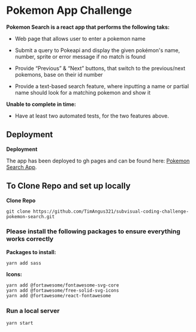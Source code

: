 # Pokemon App Challenge

**Pokemon Search is a react app that performs the following taks:**

- Web page that allows user to enter a pokemon name

- Submit a query to Pokeapi and display the given pokémon's name, number, sprite or error message if no match is found

- Provide “Previous” & “Next” buttons, that switch to the previous/next pokemons, base on their id number

- Provide a text-based search feature, where inputting a name or partial name should look for a matching pokemon and show it

**Unable to complete in time:**

- Have at least two automated tests, for the two features above. 

## Deployment

**Deployment**

The app has been deployed to gh pages and can be found here: [Pokemon Search App](https://timangus321.github.io/pokemon-app/).

## To Clone Repo and set up locally

**Clone Repo**

```
git clone https://github.com/TimAngus321/subvisual-coding-challenge-pokemon-search.git
```

### Please install the following packages to ensure everything works correctly

**Packages to install:**
```
yarn add sass
```

**Icons:**
```
yarn add @fortawesome/fontawesome-svg-core
yarn add @fortawesome/free-solid-svg-icons
yarn add @fortawesome/react-fontawesome
```

### Run a local server

```
yarn start
```
